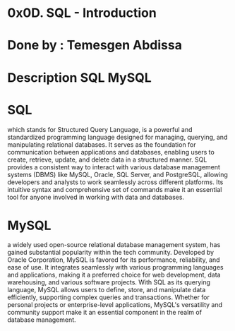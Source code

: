 # 0x0D. SQL - Introduction
# Done by : Temesgen Abdissa
# Description   SQL  MySQL

# SQL
 which stands for Structured Query Language, is a powerful and standardized programming language designed for managing, querying, and manipulating relational databases. It serves as the foundation for communication between applications and databases, enabling users to create, retrieve, update, and delete data in a structured manner. SQL provides a consistent way to interact with various database management systems (DBMS) like MySQL, Oracle, SQL Server, and PostgreSQL, allowing developers and analysts to work seamlessly across different platforms. Its intuitive syntax and comprehensive set of commands make it an essential tool for anyone involved in working with data and databases.


# MySQL
 a widely used open-source relational database management system, has gained substantial popularity within the tech community. Developed by Oracle Corporation, MySQL is favored for its performance, reliability, and ease of use. It integrates seamlessly with various programming languages and applications, making it a preferred choice for web development, data warehousing, and various software projects. With SQL as its querying language, MySQL allows users to define, store, and manipulate data efficiently, supporting complex queries and transactions. Whether for personal projects or enterprise-level applications, MySQL's versatility and community support make it an essential component in the realm of database management.                                                                                                                              
                                                                                                  
